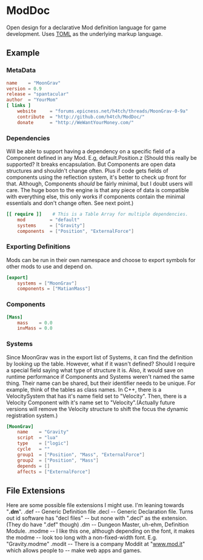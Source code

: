 ModDoc
======

Open design for a declarative Mod definition language for game development. 
Uses [TOML](https://github.com/mojombo/toml#toml) as the underlying markup
language.


## Example
### MetaData

```toml
name 	= "MoonGrav"
version	= 0.9
release = "spantacular"
author 	= "YourMom"
[ links ]
	website 	= "forums.epicness.net/h4tch/threads/MoonGrav-0-9a"
    contribute 	= "http://github.com/h4tch/ModDoc/"
	donate  	= "http://WeWantYourMoney.com/"
```


### Dependencies
Will be able to support having a dependency on a specific field of a Component
defined in any Mod. E.g, default.Position.z (Should this really be supported?
It breaks encapsulation. But Components are open data structures and shouldn't
change often. Plus if code gets fields of components using the reflection
system, it's better to check up front for that. Although, Components *should*
be fairly minimal, but I doubt users will care. The huge boon to the engine is
that any piece of data is compatible with everything else, this only works if
components contain the minimal essentials and don't change often. See next point.)

```toml
[[ require ]]    # This is a Table Array for multiple dependencies.
	mod     	= "default"
	systems 	= ["Gravity"]
	components	= ["Position", "ExternalForce"]
```

### Exporting Definitions
Mods can be run in their own namespace and choose to export symbols for other mods
to use and depend on.

```toml
[export]
    systems = ["MoonGrav"]
    components = ["MatianMass"]
```

### Components
```toml
[Mass]
	mass 	= 0.0
	invMass	= 0.0
```

### Systems
Since MoonGrav was in the export list of Systems, it can find the definition by
looking up the table. However, what if it wasn't defined? Should I require a special
field saying what type of structure it is. Also, it would save on runtime performance
if Components and Systems weren't named the same thing. Their name can be shared, but
their identifier needs to be unique. For example, think of the tables as class names.
In C++, there is a VelocitySystem that has it's name field set to "Velocity". Then, there
is a Velocity Component with it's name set to "Velocity".(Actually future versions will
remove the Velocity structure to shift the focus the dynamic registration system.)

```toml
[MoonGrav]
	name 	= "Gravity"
	script 	= "lua"
	type 	= ["logic"]
	cycle	= ""
	group1 	= ["Position", "Mass", "ExternalForce"]
	group2 	= ["Position", "Mass"]
	depends	= []
	affects = ["ExternalForce"]
```


## File Extensions
Here are some possible file extensions I might use. I'm leaning towards "**.dm**".
    .def    -- Generic Definition file
    .decl   -- Generic Declaration file. Turns out id software has "decl files"
            -- but none with ".decl" as the extension.(They do have ".def" though)
    .dm     -- Dungeon Master, uh-ehm, Definition Module.
    .modme  -- I like this one, although depending on the font, it makes the modme
            -- look too long with a non-fixed-width font. E.g. "Gravity.modme"
    .modit  -- There is a company Moddit at "www.mod.it" which allows people to
            -- make web apps and games.


